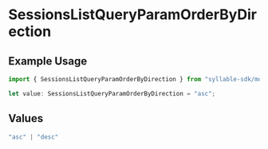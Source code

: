 # SessionsListQueryParamOrderByDirection

## Example Usage

```typescript
import { SessionsListQueryParamOrderByDirection } from "syllable-sdk/models/operations";

let value: SessionsListQueryParamOrderByDirection = "asc";
```

## Values

```typescript
"asc" | "desc"
```